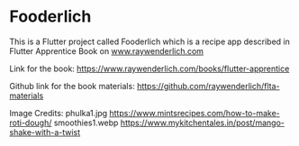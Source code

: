 # Fooderlich
This is a Flutter project called Fooderlich which is a recipe app described in Flutter Apprentice Book on www.raywenderlich.com

Link for the book: https://www.raywenderlich.com/books/flutter-apprentice

Github link for the book materials: https://github.com/raywenderlich/flta-materials

Image Credits:
phulka1.jpg https://www.mintsrecipes.com/how-to-make-roti-dough/
smoothies1.webp https://www.mykitchentales.in/post/mango-shake-with-a-twist
